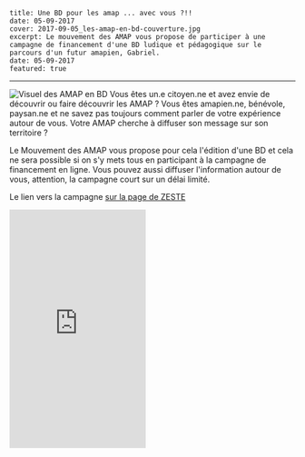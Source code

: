     title: Une BD pour les amap ... avec vous ?!!
    date: 05-09-2017
    cover: 2017-09-05_les-amap-en-bd-couverture.jpg
    excerpt: Le mouvement des AMAP vous propose de participer à une campagne de financement d'une BD ludique et pédagogique sur le parcours d'un futur amapien, Gabriel.
    date: 05-09-2017
    featured: true
---

![Visuel des AMAP en BD](images/2017-09-05_les-amap-en-bd.jpg)
Vous êtes un.e citoyen.ne et avez envie de découvrir ou faire découvrir les AMAP ? 
Vous êtes amapien.ne, bénévole, paysan.ne et ne savez pas toujours comment parler de votre expérience autour de vous. Votre AMAP cherche à diffuser son message sur son territoire ?

Le Mouvement des AMAP vous propose pour cela l'édition d'une BD et cela ne sera possible si on s'y mets tous en participant à la campagne de financement en ligne.
Vous pouvez aussi diffuser l'information autour de vous, attention, la campagne court sur un délai limité.

Le lien vers la campagne [sur la page de ZESTE](https://www.zeste.coop/fr/decouvrez-les-projets/detail/les-amap-en-bd)

<iframe frameborder="0" width="240" height="420" style="width:240px;height:420px;" allowtransparency="true" scrolling="no" src="https://www.zeste.coop/fr/decouvrez-les-projets/iframe/les-amap-en-bd"></iframe>

